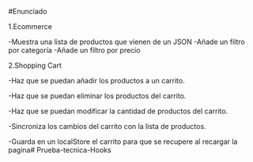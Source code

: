 #Enunciado

1.Ecommerce

-Muestra una lista de productos que vienen de un JSON
-Añade un filtro por categoría
-Añade un filtro por precio

2.Shopping Cart

-Haz que se puedan añadir los productos a un carrito.

-Haz que se puedan eliminar los productos del carrito.

-Haz que se puedan modificar la cantidad de productos del carrito.

-Sincroniza los cambios del carrito con la lista de productos.

-Guarda en un localStore el carrito para que se recupere al recargar la pagina# Prueba-tecnica-Hooks

